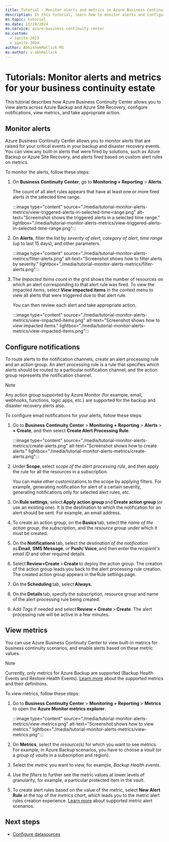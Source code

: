 ```yaml
---
title: Tutorial - Monitor alerts and metrics in Azure Business Continuity Center
description: In this tutorial, learn how to monitor alerts and configure notifications for your business continuity estate using Azure Business Continuity center.
ms.topic: tutorial
ms.date: 11/19/2024
ms.service: azure-business-continuity-center
ms.custom:
  - ignite-2023
  - ignite-2024
author: AbhishekMallick-MS
ms.author: v-abhmallick
---
```


# Tutorials: Monitor alerts and metrics for your business continuity estate


This tutorial describes how Azure Business Continuity Center allows you to view alerts across Azure Backup and Azure Site Recovery, configure notifications, view metrics, and take appropriate action. 

## Monitor alerts

Azure Business Continuity Center allows you to monitor alerts that are raised for your critical events in your backup and disaster recovery events. You can view any built-in alerts that were fired by solutions, such as Azure Backup or Azure Site Recovery, and alerts fired based on custom alert rules on metrics.

To monitor the alerts, follow these steps:

1. On **Business Continuity Center**, go to **Monitoring + Reporting** > **Alerts**. 

   The count of all alert rules appears that have at least one or more fired alerts in the selected time range.

   :::image type="content" source="./media/tutorial-monitor-alerts-metrics/view-triggered-alerts-in-selected-time-range.png" alt-text="Screemshot shows the triggered alerts in a selected time range." lightbox="./media/tutorial-monitor-alerts-metrics/view-triggered-alerts-in-selected-time-range.png":::

2. On **Alerts**, filter the list by *severity of alert*, *category of alert*, *time range* (up to last 15 days), and other parameters.

   :::image type="content" source="./media/tutorial-monitor-alerts-metrics/filter-alerts.png" alt-text="Screenshot shows how to filter alerts by severity." lightbox="./media/tutorial-monitor-alerts-metrics/filter-alerts.png":::

3. The *Impacted Items count* in the grid shows the number of resources on which an alert corresponding to that alert rule was fired. To view the impacted items, select **View impacted items** in the context menu to view all alerts that were triggered due to that alert rule.

   You can then review each alert and take appropriate action. 

   :::image type="content" source="./media/tutorial-monitor-alerts-metrics/view-impacted-items.png" alt-text="Screenshot shows how to view impacted items." lightbox="./media/tutorial-monitor-alerts-metrics/view-impacted-items.png":::

## Configure notifications

To route alerts to the notification channels, create an alert processing rule and an action group. An alert processing rule is a rule that specifies which alerts should be routed to a particular notification channel, and the action group represents the notification channel.

>[!Note]
>Any action group supported by Azure Monitor (for example, email, webhooks, functions, logic apps, etc.) are supported for the backup and disaster recovery alerts also.

To configure email notifications for your alerts, follow these steps:

1. Go to **Business Continuity Center** > **Monitoring + Reporting** > **Alerts** > **+ Create**, and then select **Create Alert Processing Rule**.

   :::image type="content" source="./media/tutorial-monitor-alerts-metrics/create-alerts.png" alt-text="Screenshot shows how to create alerts." lightbox="./media/tutorial-monitor-alerts-metrics/create-alerts.png":::

2. Under **Scope**, select *scope of the alert processing rule*, and then apply the rule for all the resources in a subscription.

   You can make other customizations to the scope by applying filters. For example, generating notification for alert of a certain severity, generating notifications only for selected alert rules, etc.

3. On **Rule settings**, select **Apply action group** and **Create action group** (or use an existing one). It is the destination to which the notification for an alert should be sent. For example, an email address. 
 
4.	To create  an action group, on the **Basics** tab, select the *name of the action group*, the *subscription*, and the *resource group* under which it must be created. 
 
5. On the **Notifications** tab, select the *destination of the notification* as **Email**, **SMS Message**, or **Push/ Voice**, and then enter the *recipient's email ID* and other required details. 
 
6. Select **Review+Create** > **Create** to deploy the action group. The creation of the action group leads you back to the alert processing rule creation. The created action group appears in the Rule settings page. 

7. On the **Scheduling** tab, select **Always**. 
 
8. On the **Details** tab, specify the subscription, resource group and name of the alert processing rule being created. 
 
9. Add *Tags* if needed and select **Review + Create** > **Create**. The alert processing rule will be active in a few minutes. 

## View metrics

You can use Azure Business Continuity Center to view built-in metrics for business continuity scenarios, and enable alerts based on these metric values. 

>[!Note]
>Currently, only metrics for Azure Backup are supported (Backup Health Events and Restore Health Events). [Learn more](../backup/metrics-overview.md) about the supported metrics and their definitions.

To view metrics, follow these steps:

1. Go to **Business Continuity Center** > **Monitoring + Reporting** > **Metrics** to open the **Azure Monitor metrics explorer**.

   :::image type="content" source="./media/tutorial-monitor-alerts-metrics/view-metrics.png" alt-text="Screenshot shows how to view metrics." lightbox="./media/tutorial-monitor-alerts-metrics/view-metrics.png":::

2. On **Metrics**, select the *resource(s)* for which you want to see metrics. For example, in Azure Backup scenarios, you have to choose a *vault* (or a *group of vaults* in a subscription and region). 
 
3. Select the *metric* you want to view, for example, *Backup Health events*.

4. Use the *filters* to further see the metric values at lower levels of granularity, for example, a particular protected item in the vault.
 
5. To create alert rules based on the value of the metric, select **New Alert Rule** at the top of the *metrics chart*, which leads you to the metric alert rules creation experience. [Learn more](../backup/metrics-overview.md#configure-alerts-and-notifications-on-your-metrics) about supported metric alert scenarios.
 
## Next steps

- [Configure datasources](./tutorial-configure-protection-datasource.md)

 
